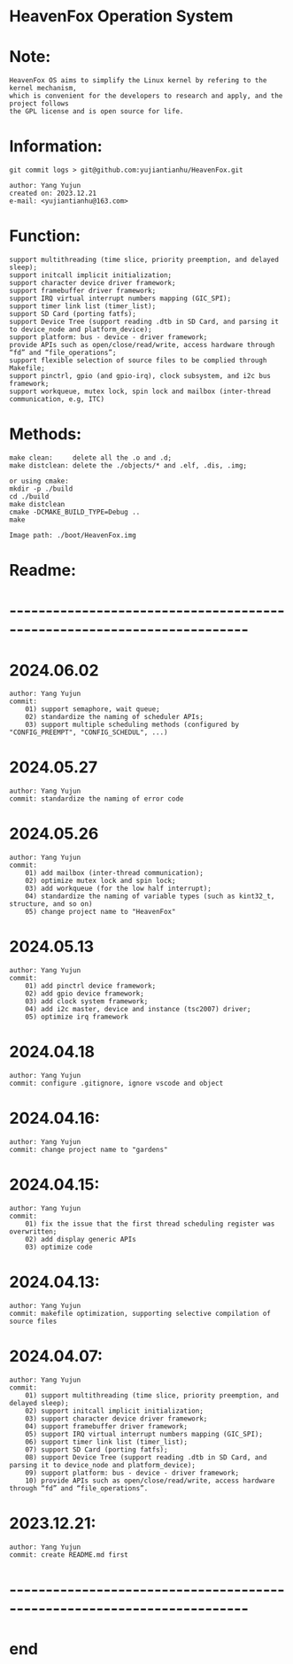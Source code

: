 # HeavenFox Operation System
# 
# Note:
    HeavenFox OS aims to simplify the Linux kernel by refering to the kernel mechanism,
    which is convenient for the developers to research and apply, and the project follows
    the GPL license and is open source for life.

# Information:
    git commit logs > git@github.com:yujiantianhu/HeavenFox.git
    
    author: Yang Yujun
    created on: 2023.12.21
    e-mail: <yujiantianhu@163.com>

# Function:
    support multithreading (time slice, priority preemption, and delayed sleep);
    support initcall implicit initialization;
    support character device driver framework;
    support framebuffer driver framework;
    support IRQ virtual interrupt numbers mapping (GIC_SPI);
    support timer link list (timer_list);
    support SD Card (porting fatfs);
    support Device Tree (support reading .dtb in SD Card, and parsing it to device_node and platform_device);
    support platform: bus - device - driver framework;
    provide APIs such as open/close/read/write, access hardware through “fd” and “file_operations”;
    support flexible selection of source files to be complied through Makefile;
    support pinctrl, gpio (and gpio-irq), clock subsystem, and i2c bus framework;
    support workqueue, mutex lock, spin lock and mailbox (inter-thread communication, e.g, ITC)
    
# Methods:
    make clean:     delete all the .o and .d;
    make distclean: delete the ./objects/* and .elf, .dis, .img;
    
    or using cmake:
    mkdir -p ./build
    cd ./build
    make distclean
    cmake -DCMAKE_BUILD_TYPE=Debug ..
    make
    
    Image path: ./boot/HeavenFox.img

# Readme:
# -----------------------------------------------------------------------

# 2024.06.02
    author: Yang Yujun
    commit: 
        01) support semaphore, wait queue;
        02) standardize the naming of scheduler APIs;
        03) support multiple scheduling methods (configured by "CONFIG_PREEMPT", "CONFIG_SCHEDUL", ...)

# 2024.05.27
    author: Yang Yujun
    commit: standardize the naming of error code

# 2024.05.26
    author: Yang Yujun
    commit:
        01) add mailbox (inter-thread communication);
        02) optimize mutex lock and spin lock;
        03) add workqueue (for the low half interrupt);
        04) standardize the naming of variable types (such as kint32_t, structure, and so on)
        05) change project name to "HeavenFox"

# 2024.05.13
    author: Yang Yujun
    commit:
        01) add pinctrl device framework;
        02) add gpio device framework;
        03) add clock system framework;
        04) add i2c master, device and instance (tsc2007) driver;
        05) optimize irq framework

# 2024.04.18
    author: Yang Yujun
    commit: configure .gitignore, ignore vscode and object

# 2024.04.16:
    author: Yang Yujun
    commit: change project name to "gardens"

# 2024.04.15:
    author: Yang Yujun
    commit: 
        01) fix the issue that the first thread scheduling register was overwritten;
        02) add display generic APIs
        03) optimize code

# 2024.04.13:
    author: Yang Yujun
    commit: makefile optimization, supporting selective compilation of source files

# 2024.04.07:
    author: Yang Yujun
    commit:
        01) support multithreading (time slice, priority preemption, and delayed sleep);
        02) support initcall implicit initialization;
        03) support character device driver framework;
        04) support framebuffer driver framework;
        05) support IRQ virtual interrupt numbers mapping (GIC_SPI);
        06) support timer link list (timer_list);
        07) support SD Card (porting fatfs);
        08) support Device Tree (support reading .dtb in SD Card, and parsing it to device_node and platform_device);
        09) support platform: bus - device - driver framework;
        10) provide APIs such as open/close/read/write, access hardware through “fd” and “file_operations”.

# 2023.12.21:
    author: Yang Yujun
    commit: create README.md first
    
# -----------------------------------------------------------------------
# end

